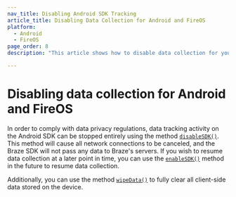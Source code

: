 ```yaml
---
nav_title: Disabling Android SDK Tracking
article_title: Disabling Data Collection for Android and FireOS
platform: 
  - Android
  - FireOS
page_order: 8
description: "This article shows how to disable data collection for your Android application."

---
```


# Disabling data collection for Android and FireOS

In order to comply with data privacy regulations, data tracking activity on the Android SDK can be stopped entirely using the method [`disableSDK()`][1]. This method will cause all network connections to be canceled, and the Braze SDK will not pass any data to Braze's servers. If you wish to resume data collection at a later point in time, you can use the [`enableSDK()`][2] method in the future to resume data collection.

Additionally, you can use the method [`wipeData()`][3] to fully clear all client-side data stored on the device.

[1]: https://appboy.github.io/appboy-android-sdk/kdoc/braze-android-sdk/com.appboy/-appboy/disable-sdk.html
[2]: https://appboy.github.io/appboy-android-sdk/kdoc/braze-android-sdk/com.appboy/-appboy/enable-sdk.html
[3]: https://appboy.github.io/appboy-android-sdk/kdoc/braze-android-sdk/com.appboy/-appboy/wipe-data.html
